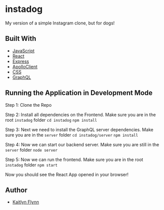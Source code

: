 # instadog
My version of a simple Instagram clone, but for dogs!

## Built With
* [JavaScript](https://www.w3schools.com/js/)
* [React](https://reactjs.org/docs/getting-started.html)
* [Express](https://expressjs.com/)
* [ApolloClient](https://www.apollographql.com/client)
* [CSS](https://www.w3schools.com/css/)
* [GraphQL](https://graphql.org/) 

## Running the Application in Development Mode
Step 1: Clone the Repo

Step 2: Install all dependencies on the Frontend. Make sure you are in the root `instadog` folder
`cd instadog` 
`npm install` 

Step 3: Next we need to install the GraphQL server dependencies. Make sure you are in the `server` folder
`cd instadog/server`
`npm install`

Step 4: Now we can start our backend server. Make sure you are still in the `server` folder
`node server`

Step 5: Now we can run the frontend. Make sure you are in the root `instadog` folder
`npm start`

Now  you should see the React App opened in your browser!

## Author
* [Kaitlyn Flynn](https://kaitlynflynn.com/)
